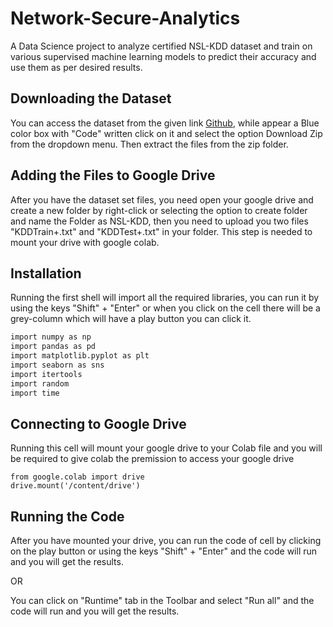 # Network-Secure-Analytics
A Data Science project to analyze certified NSL-KDD dataset and train on various supervised machine learning models to predict their accuracy and use them as per desired results.

## Downloading the Dataset
You can access the dataset from the given link [Github](https://github.com/defcom17/NSL_KDD), while appear a Blue color box with "Code" written click on it and select the option Download Zip from the dropdown menu. Then extract the files from the zip folder.

## Adding the Files to Google Drive

After you have the dataset set files, you need open your google drive and create a new folder by right-click or selecting the option to create folder and name the Folder as NSL-KDD, then you need to upload you two files "KDDTrain+.txt" and "KDDTest+.txt" in your folder. This step is needed to mount your drive with google colab.

## Installation

Running the first shell will import all the required libraries, you can run it by using the keys "Shift" + "Enter" or when you click on the cell there will be a grey-column which will have a play button you can click it.

```bash
import numpy as np
import pandas as pd
import matplotlib.pyplot as plt
import seaborn as sns
import itertools
import random
import time
```

## Connecting to Google Drive

Running this cell will mount your google drive to your Colab file and you will be required to give colab the premission to access your google drive

```
from google.colab import drive
drive.mount('/content/drive')
```

## Running the Code

After you have mounted your drive, you can run the code of cell by clicking on the play button or using the keys "Shift" + "Enter" and the code will run and you will get the results.

OR

You can click on "Runtime" tab in the Toolbar and select "Run all" and the code will run and you will get the results.

